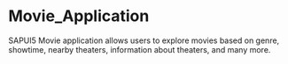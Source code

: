 # Movie_Application
SAPUI5 Movie application allows users to explore movies based on genre, showtime, nearby theaters, information about theaters, and many more. 

